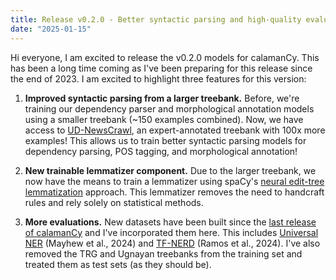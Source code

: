 ```yaml
---
title: Release v0.2.0 - Better syntactic parsing and high-quality evaluations
date: "2025-01-15"
---
```


Hi everyone, I am excited to release the v0.2.0 models for calamanCy.
This has been a long time coming as I've been preparing for this release since the end of 2023.
I am excited to highlight three features for this version:

1. **Improved syntactic parsing from a larger treebank.** Before, we're training our dependency parser and morphological annotation models using a smaller treebank (~150 examples combined). Now, we have access to [UD-NewsCrawl](https://huggingface.co/datasets/UD-Filipino/UD_Tagalog-NewsCrawl), an expert-annotated treebank with 100x more examples! This allows us to train better syntactic parsing models for dependency parsing, POS tagging, and morphological annotation!

2. **New trainable lemmatizer component.** Due to the larger treebank, we now have the means to train a lemmatizer using spaCy's [neural edit-tree lemmatization](https://explosion.ai/blog/edit-tree-lemmatizer) approach.
   This lemmatizer removes the need to handcraft rules and rely solely on statistical methods.

3. **More evaluations.** New datasets have been built since the [last release of calamanCy](/calamanCy/news/release-v010/) and I've incorporated them here. This includes [Universal NER](https://www.universalner.org/) (Mayhew et al., 2024) and [TF-NERD](https://dl.acm.org/doi/abs/10.1145/3639233.3639341) (Ramos et al., 2024). I've also removed the TRG and Ugnayan treebanks from the training set and treated them as test sets (as they should be).
